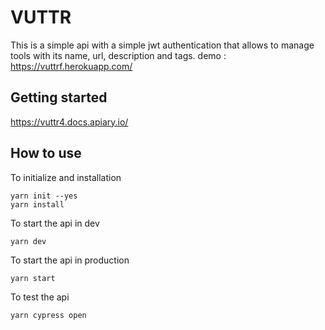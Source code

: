 # VUTTR

This is a simple api with a simple jwt authentication that allows to manage tools with its name, url, description and tags.
demo : https://vuttrf.herokuapp.com/

## Getting started

https://vuttr4.docs.apiary.io/

## How to use

To initialize and installation

```
yarn init --yes
yarn install
```

To start the api in dev

```
yarn dev
```

To start the api in production

```
yarn start
```

To test the api

```
yarn cypress open
```
